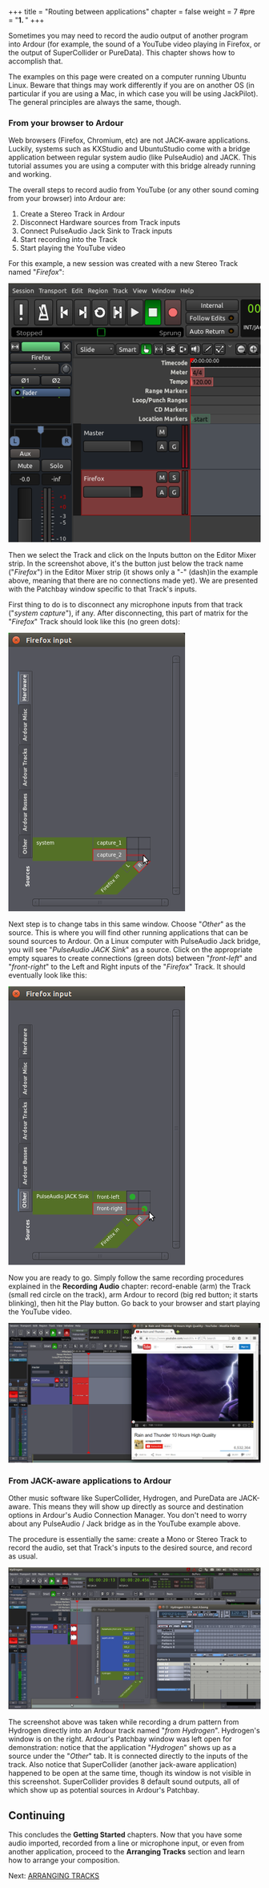 +++
title = "Routing between applications"
chapter = false
weight = 7
#pre = "<b>1. </b>"
+++

Sometimes you may need to record the audio output of another program into Ardour (for example, the sound of a 
YouTube video playing in Firefox, or the output of SuperCollider or PureData). This chapter shows how to accomplish that.

The examples on this page were created on a computer running Ubuntu
Linux. Beware that things may work differently if you are on another OS
(in particular if you are using a Mac, in which case you will be using
JackPilot). The general principles are always the same, though.

### From your browser to Ardour

Web browsers (Firefox, Chromium, etc) are not JACK-aware applications.
Luckily, systems such as KXStudio and UbuntuStudio come with a bridge
application between regular system audio (like PulseAudio) and JACK. This
tutorial assumes you are using a computer with this bridge already
running and working.

The overall steps to record audio from YouTube (or any other sound
coming from your browser) into Ardour are: 

1.  Create a Stereo Track in Ardour
2.  Disconnect Hardware sources from Track inputs
3.  Connect PulseAudio Jack Sink to Track inputs
4.  Start recording into the Track
5.  Start playing the YouTube video 

For this example, a new session was created with a new Stereo Track
named "*Firefox*":

![YouTube 1](en/Ardour4_YouTube_1.png)

Then we select the Track and click on the Inputs button on the Editor
Mixer strip. In the screenshot above, it's the button just below the track name ("*Firefox*") in the Editor Mixer
strip (it shows only a "-" (dash)in the example above, meaning that there are no connections made yet). We are presented with the Patchbay window specific to that
Track's inputs.

First thing to do is to disconnect any microphone inputs from that track
("*system capture*"), if any. After disconnecting, this part of matrix
for the "*Firefox*" Track should look like this (no green dots):

![YT 2](en/Ardour4_YouTube_2.png) 

Next step is to change tabs in this same window. Choose "*Other*" as the
source. This is where you will find other running applications that can
be sound sources to Ardour. On a Linux computer with PulseAudio Jack
bridge, you will see "*PulseAudio JACK Sink*" as a source. Click on the
appropriate empty squares to create connections (green dots) between
"*front-left*" and "*front-right*" to the Left and Right inputs of the
"*Firefox*" Track. It should eventually look like this: 

![YT 3](en/Ardour4_YouTube_3.png) 

Now you are ready to go. Simply follow the same recording procedures
explained in the **Recording Audio** chapter: record-enable (arm) the
Track (small red circle on the track), arm Ardour to record (big red
button; it starts blinking), then hit the Play button. Go back to your
browser and start playing the YouTube video.

![YT 4](en/Ardour4_YouTube_4.png) 

### From JACK-aware applications to Ardour

Other music software like SuperCollider, Hydrogen, and PureData are
JACK-aware. This means they will show up directly as source and
destination options in Ardour's Audio Connection Manager. You don't need
to worry about any PulseAudio / Jack bridge as in the YouTube example
above.

The procedure is essentially the same: create a Mono or Stereo Track to
record the audio, set that Track's inputs to the desired source, and
record as usual. 

![Hydrogen](en/Ardour4_Hydrogen.png) 

The screenshot above was taken while recording a drum pattern from
Hydrogen directly into an Ardour track named "*from Hydrogen*".
Hydrogen's window is on the right. Ardour's Patchbay window was left
open for demonstration: notice that the application "*Hydrogen*" shows
up as a source under the "*Other*" tab. It is connected directly to the
inputs of the track. Also notice that SuperCollider (another jack-aware
application) happened to be open at the same time, though its window is
not visible in this screenshot. SuperCollider provides 8 default sound
outputs, all of which show up as potential sources in Ardour's Patchbay.


Continuing
----------

This concludes the **Getting Started** chapters. Now that you have
some audio imported, recorded from a line or microphone input, or even
from another application, proceed to the **Arranging Tracks** section and learn how to arrange your composition.

Next: [ARRANGING TRACKS](../arranging-tracks)
